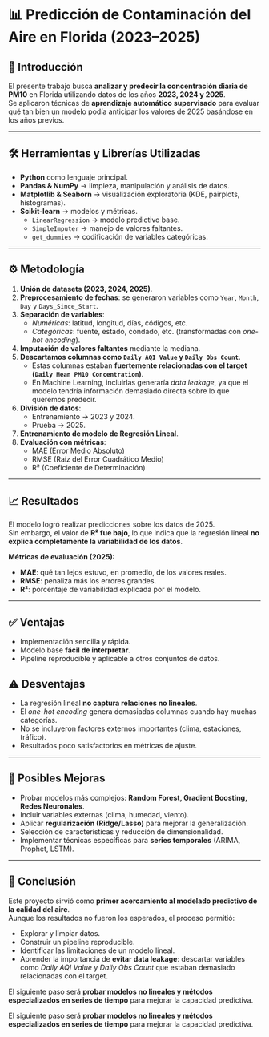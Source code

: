 # 📊 Predicción de Contaminación del Aire en Florida (2023–2025)

## 📌 Introducción  
El presente trabajo busca **analizar y predecir la concentración diaria de PM10** en Florida utilizando datos de los años **2023, 2024 y 2025**.  
Se aplicaron técnicas de **aprendizaje automático supervisado** para evaluar qué tan bien un modelo podía anticipar los valores de 2025 basándose en los años previos.  

---

## 🛠️ Herramientas y Librerías Utilizadas  
- **Python** como lenguaje principal.  
- **Pandas & NumPy** → limpieza, manipulación y análisis de datos.  
- **Matplotlib & Seaborn** → visualización exploratoria (KDE, pairplots, histogramas).  
- **Scikit-learn** → modelos y métricas.  
  - `LinearRegression` → modelo predictivo base.  
  - `SimpleImputer` → manejo de valores faltantes.  
  - `get_dummies` → codificación de variables categóricas.  

---

## ⚙️ Metodología  
1. **Unión de datasets (2023, 2024, 2025)**.  
2. **Preprocesamiento de fechas**: se generaron variables como `Year`, `Month`, `Day` y `Days_Since_Start`.  
3. **Separación de variables**:  
   - *Numéricas*: latitud, longitud, días, códigos, etc.  
   - *Categóricas*: fuente, estado, condado, etc. (transformadas con *one-hot encoding*).  
4. **Imputación de valores faltantes** mediante la mediana.  
5. **Descartamos columnas como `Daily AQI Value` y `Daily Obs Count`**.  
   - Estas columnas estaban **fuertemente relacionadas con el target (`Daily Mean PM10 Concentration`)**.  
   - En Machine Learning, incluirlas generaría *data leakage*, ya que el modelo tendría información demasiado directa sobre lo que queremos predecir.  
6. **División de datos**:  
   - Entrenamiento → 2023 y 2024.  
   - Prueba → 2025.  
7. **Entrenamiento de modelo de Regresión Lineal**.  
8. **Evaluación con métricas**:  
   - MAE (Error Medio Absoluto)  
   - RMSE (Raíz del Error Cuadrático Medio)  
   - R² (Coeficiente de Determinación)  

---

## 📈 Resultados  
El modelo logró realizar predicciones sobre los datos de 2025.  
Sin embargo, el valor de **R² fue bajo**, lo que indica que la regresión lineal **no explica completamente la variabilidad de los datos**.

**Métricas de evaluación (2025):**
- **MAE**: qué tan lejos estuvo, en promedio, de los valores reales.  
- **RMSE**: penaliza más los errores grandes.  
- **R²**: porcentaje de variabilidad explicada por el modelo.  

---

## ✅ Ventajas  
- Implementación sencilla y rápida.  
- Modelo base **fácil de interpretar**.  
- Pipeline reproducible y aplicable a otros conjuntos de datos.  

## ⚠️ Desventajas  
- La regresión lineal **no captura relaciones no lineales**.  
- El *one-hot encoding* genera demasiadas columnas cuando hay muchas categorías.  
- No se incluyeron factores externos importantes (clima, estaciones, tráfico).  
- Resultados poco satisfactorios en métricas de ajuste.  

---

## 🔧 Posibles Mejoras  
- Probar modelos más complejos: **Random Forest, Gradient Boosting, Redes Neuronales**.  
- Incluir variables externas (clima, humedad, viento).  
- Aplicar **regularización (Ridge/Lasso)** para mejorar la generalización.  
- Selección de características y reducción de dimensionalidad.  
- Implementar técnicas específicas para **series temporales** (ARIMA, Prophet, LSTM).  

---

## 📌 Conclusión  
Este proyecto sirvió como **primer acercamiento al modelado predictivo de la calidad del aire**.  
Aunque los resultados no fueron los esperados, el proceso permitió:  
- Explorar y limpiar datos.  
- Construir un pipeline reproducible.  
- Identificar las limitaciones de un modelo lineal.  
- Aprender la importancia de **evitar data leakage**: descartar variables como *Daily AQI Value* y *Daily Obs Count* que estaban demasiado relacionadas con el target.  

El siguiente paso será **probar modelos no lineales y métodos especializados en series de tiempo** para mejorar la capacidad predictiva.  


El siguiente paso será **probar modelos no lineales y métodos especializados en series de tiempo** para mejorar la capacidad predictiva.  
